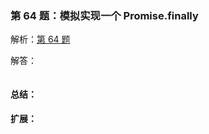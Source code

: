 ### 第 64 题：模拟实现一个 Promise.finally

解析：[第 64 题](https://github.com/Advanced-Frontend/Daily-Interview-Question/issues/109)

解答：



```javascript

```

#### 总结：



#### 扩展：



